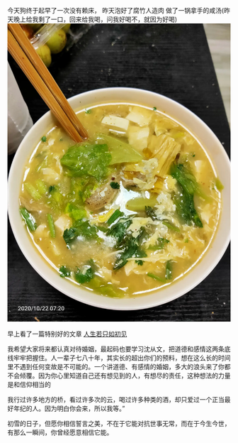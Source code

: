 今天狗终于起早了一次没有赖床， 昨天泡好了腐竹人造肉
做了一锅拿手的咸汤(昨天晚上给我剩了一口，回来给我喝，问我好喝不，就因为好喝)
![](../../img/6904315-add950520788a140.jpg)


早上看了一篇特别好的文章 [人生若只如初见](http://www.zreading.cn/archives/7935.html)

我希望大家将来都认真对待婚姻，最起码也要学习沈从文，把道德和感情这两条底线牢牢把握住。人一辈子七八十年，其实长的超出你们的预料，想在这么长的时间里不遇到任何变故是不可能的。一个讲道德、有感情的婚姻，多大的浪头来了你都不会倾覆。因为你心里知道自己还有想见到的人，有想尽的责任，这种想法的力量是和信仰相当的

我行过许多地方的桥，看过许多次的云，喝过许多种类的酒，却只爱过一个正当最好年纪的人。因为明白你会来，所以我等。”

初雪的日子，但愿你相信誓言之美，不在于它能对抗世事无常，而在于今生今世，有那么一瞬间，你曾经愿意相信它能。
